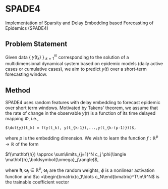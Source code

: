 # SPADE4
Implementation of Sparsity and Delay Embedding based Forecasting of Epidemics (SPADE4)

## Problem Statement
Given data { $y(t_k)$ } $_{k=1}^m$ corresponding to the solution of a multidimensional dynamical system based on epidemic models (daily active cases or cumulative cases), we aim to predict $y(t)$ over a short-term forecasting window.

## Method

SPADE4 uses random features with delay embedding to forecast epidemic over short term windows. Motivated by Takens' theorem, we assume that the rate of change in the observable $y(t)$ is a function of its time delayed mapping $\Phi$, i.e.,

    $\dot{y}(t_k) = f(y(t_k), y(t_{k-1}),...,y(t_{k-(p-1)}))$,
    
where $p$ is the embedding dimension. We wish to learn the function $f:\mathbb{R}^p\rightarrow\mathbb{R}$ of the form

$f(\mathbf{h}) \approx \sum\limits_{j=1}^N c_j \phi(\langle \mathbf{h},\boldsymbol{\omega}_j\rangle)$,

 where $\mathbf{h},\,\boldsymbol{\omega}_j\in\mathbb{R}^{p}$, $\boldsymbol{\omega}_j$ are the random weights, $\phi$ is a nonlinear activation function and $\c =\begin{bmatrix}c_1\ldots c_N\end{bmatrix}^T\in\R^N$ is the trainable coefficient vector
